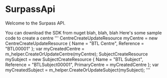 # SurpassApi

Welcome to the Surpass API.

You can download the SDK from nuget blah, blah, blah
Here's some sample code to create a centre
'''
CentreCreateUpdateResource myCentre = new CentreCreateUpdateResource
            {
                Name = "BTL Centre",
                Reference = "BTL00001"
            };
var myCreatedCentre = m_helper.CreateOrUpdateCentre(myCentre);
SubjectCreateResource mySubject = new SubjectCreateResource
            {
                Name = "BTL Subject",
                Reference = "BTLSubject00001",
                PrimaryCentre = myCreatedCentre
            };
var myCreatedSubject = m_helper.CreateOrUpdateSubject(mySubject);
'''